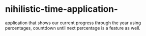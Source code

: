 # nihilistic-time-application-
application that shows our current progress through the year using percentages, countdown until next percentage is a feature  as well.
